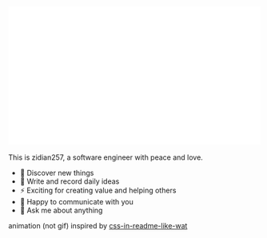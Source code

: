 <div align="left">
	<br>
		<img src="magic.svg">
	<br>
</div>



This is zidian257, a software engineer with peace and love.

- 🔭 Discover new things
- 🌱 Write and record daily ideas
- ⚡  Exciting for creating value and helping others
- 👯 Happy to communicate with you
- 💬 Ask me about anything

animation (not gif) inspired by [css-in-readme-like-wat](https://github.com/sindresorhus/css-in-readme-like-wat)
